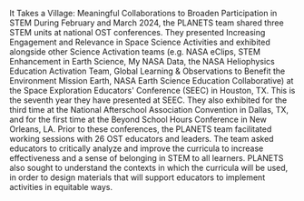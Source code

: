 It Takes a Village: Meaningful Collaborations to Broaden Participation in STEM 
 During February and March 2024, the PLANETS team shared three STEM units at national OST conferences. They presented Increasing Engagement and Relevance in Space Science Activities and exhibited alongside other Science Activation teams (e.g. NASA eClips, STEM Enhancement in Earth Science, My NASA Data, the NASA Heliophysics Education Activation Team, Global Learning & Observations to Benefit the Environment Mission Earth, NASA Earth Science Education Collaborative) at the Space Exploration Educators' Conference (SEEC) in Houston, TX. This is the seventh year they have presented at SEEC. They also exhibited for the third time at the National Afterschool Association Convention in Dallas, TX, and for the first time at the Beyond School Hours Conference in New Orleans, LA. Prior to these conferences, the PLANETS team facilitated working sessions with 26 OST educators and leaders. The team asked educators to critically analyze and improve the curricula to increase effectiveness and a sense of belonging in STEM to all learners. PLANETS also sought to understand the contexts in which the curricula will be used, in order to design materials that will support educators to implement activities in equitable ways.